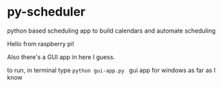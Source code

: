 # py-scheduler
python based scheduling app to build calendars and automate scheduling

Hello from raspberry pi!


Also there's a GUI app in here I guess.

to run, in terminal type ```python gui-app.py ```
gui app for windows as far as I know